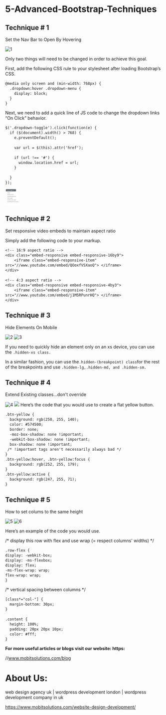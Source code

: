 
# 5-Advanced-Bootstrap-Techniques

<h2>Technique # 1</h2>
Set the Nav Bar to Open By Hovering
 
 ![1](https://user-images.githubusercontent.com/67701415/86608769-69569a80-bfc4-11ea-870c-8498fa2838bd.PNG)

 
 Only two things will need to be changed in order to achieve this goal.

First, add the following CSS rule to your stylesheet after loading Bootstrap’s CSS. 

       
```
@media only screen and (min-width: 768px) {
  .dropdown:hover .dropdown-menu {
    display: block;
  }
}
```
Next, we need to add a quick line of JS code to change the dropdown links “On Click” behavior.  

```
$('.dropdown-toggle').click(function(e) {
  if ($(document).width() > 768) {
    e.preventDefault();

    var url = $(this).attr('href');

    if (url !== '#') {
      window.location.href = url;
    }

  }
});
```
<img style="height:50px; width:50px;" src="images/1.PNG">
<h2>Technique # 2</h2>

Set responsive video embeds to maintain aspect ratio
  
  Simply add the following code to your markup. 
```
<!-- 16:9 aspect ratio -->
<div class="embed-responsive embed-responsive-16by9">
    <iframe class="embed-responsive-item" src="//www.youtube.com/embed/QOoxfVSXaoQ"> </iframe>
</div>

<!-- 4:3 aspect ratio -->
<div class="embed-responsive embed-responsive-4by3">
    <iframe class="embed-responsive-item" src="//www.youtube.com/embed/j1M5RPunrHQ"> </iframe>
</div>
  ```
<h2>Technique # 3</h2>

Hide Elements On Mobile

![2](https://user-images.githubusercontent.com/67701415/86611022-8a6cba80-bfc7-11ea-8d82-5137e0719e91.PNG)
![3](https://user-images.githubusercontent.com/67701415/86611026-8a6cba80-bfc7-11ea-8dac-61b2ce9f8cc9.PNG)

If you need to quickly hide an element only on an xs device, you can use the ```.hidden-xs class.```

In a similar fashion, you can use the``` .hidden-(breakpoint) class ```for the rest of the breakpoints and use ```.hidden-lg,.hidden-md, and .hidden-sm.```


<h2>Technique # 4</h2>

Extend Existing classes...don't override      

![4](https://user-images.githubusercontent.com/67701415/86611027-8b055100-bfc7-11ea-9fb4-770294eefc9f.PNG)
<img src="desktop/1.png">
Here’s the code that you would use to create a flat yellow button. 

```
.btn-yellow {
  background: rgb(250, 255, 140);
  color: #574500;
  border: none;
  -moz-box-shadow: none !important;
  -webkit-box-shadow: none !important;
  box-shadow: none !important;
 /* !important tags aren't necessarily always bad */
}
.btn-yellow:hover, .btn-yellow:focus {
  background: rgb(252, 255, 179);
}
.btn-yellow:active {
  background: rgb(247, 255, 71);
}
 ```       
<h2>Technique # 5</h2>

How to set colums to the same height

![5](https://user-images.githubusercontent.com/67701415/86611014-880a6080-bfc7-11ea-990c-ed03eab7bb0c.PNG)
![6](https://user-images.githubusercontent.com/67701415/86611018-89d42400-bfc7-11ea-8fe5-b6ce8975577c.PNG)

Here’s an example of the code you would use. 
              

/* display this row with flex and use wrap (= respect columns' widths) */
  ```
  .row-flex {
  display: -webkit-box;
  display: -ms-flexbox;
  display: flex;
  -ms-flex-wrap: wrap;
  flex-wrap: wrap;
}
```

/* vertical spacing between columns */

```
[class*="col-"] {
  margin-bottom: 30px;
}

.content {
  height: 100%;
  padding: 20px 20px 10px;
  color: #fff;
}
```










<b>For more useful articles or blogs visit our website: https:</b>

//www.mobitsolutions.com/blog

<h1>About Us:</h1
 
web design agency uk | wordpress development london |
wordpress development company in uk

https://www.mobitsolutions.com/website-design-development/

